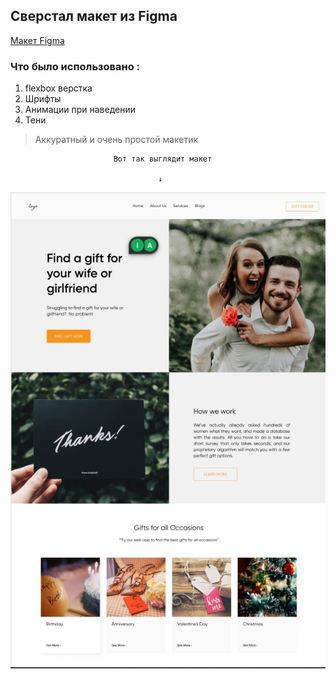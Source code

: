 ## Сверстал макет из Figma

[Макет Figma](https://www.figma.com/file/f0oL1JWguWWlrnpP0YNI3c/Freebie---Gift-Store-Website-Template?node-id=0%3A1&t=5pxAop7vCQSFQemm-0)

### Что было использовано :
1. flexbox верстка
2. Шрифты
3. Анимации при наведении
4. Тени

>Аккуратный и очень простой макетик




                           Вот так выглядит макет 
                           
                                     ↓
![Изображение макета](./image/5xpG1dtgFIs.jpg)